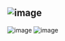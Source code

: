 ## ![image](https://github.com/user-attachments/assets/30c1cede-d9e8-49cd-b342-3b5cabdd516e)


![image](https://github.com/user-attachments/assets/99e27ea8-067e-4d72-a53e-0c0ca85164b1)
![image](https://github.com/user-attachments/assets/aa063330-b243-4ba1-a720-bea228b774e9)
